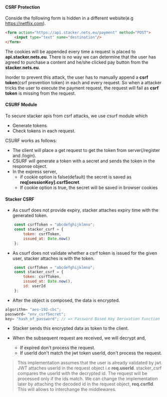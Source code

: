 #### CSRF Protection

Conside the following form is hidden in a different website(e.g https://netflix.com).

```html
<form action="https://api.stacker.nets.eu/payment" method="POST">
    <input type="text" name="destination"/>
</form>
```

The cookies will be appended every time a request is placed to **api.stacker.nets.eu**. There is no way we can determine that the user has agreed to purchase a content and he/she clicked pay button from the **stacker.nets.eu**.

Inorder to prevent this attack, the user has to manually append a **csrf token**(csrf prevention token) in each and every request. So when a attacker tricks the user to execute the payment request, the request will fail as **csrf token** is missing from the request.

#### CSURF Module

To secure stacker apis from csrf attacks, we use csurf module which

- Generate tokens
- Check tokens in each request.

CSURF works as follows:

- The client will place a get request to get the token from server(/register and /login).
- CSURF will generate a token with a secret and sends the token in the response object.
- In the express server, 
    - if cookie option is false(default) the secret is saved as **req[sessionKey].csrfSecret**.
    - If cookie option is true, the secret will be saved in browser cookies

#### Stacker CSRF

- As csurf does not provide expiry, stacker attaches expiry time with the generated token.    

```javascript
    const csrfToken = "abcdefghijklmno";
    const stacker_csrf = {
        token: csrfToken,
        issued_at: Date.now()            
    };
```
- As csurf does not validate whether a csrf token is issued for the given user, stacker attaches is with the token.

```javascript
    const csrfToken = "abcdefghijklmno";
    const stacker_csrf = {
        token: csrfToken,
        issued_at: Date.now(),
        id: userId
    };    
```

- After the object is composed, the data is encrypted.

```js
algorithm= "aes-192-cbc";
password= "env_csrfSecret";
key= "hash_of_password"; // => Password Based Key Derivation Function
```

- Stacker sends this encrypted data as token to the client.

- When the subsequent request are received, we will decrypt and,
    - If expired don't process the request.
    - If userId don't match the jwt token userId, don't process the request.

> This implementation assumes that the user is already validated by jwt.
> JWT attaches userId in the request object i.e **req.userId**.
> stacker_csrf compares the userId with the decrypted id. The request will be processed only if the ids match.
> We can change the implementation later by attaching the decoded id in the request object, **req.csrfId**. This will allows to interchange the middlewares.